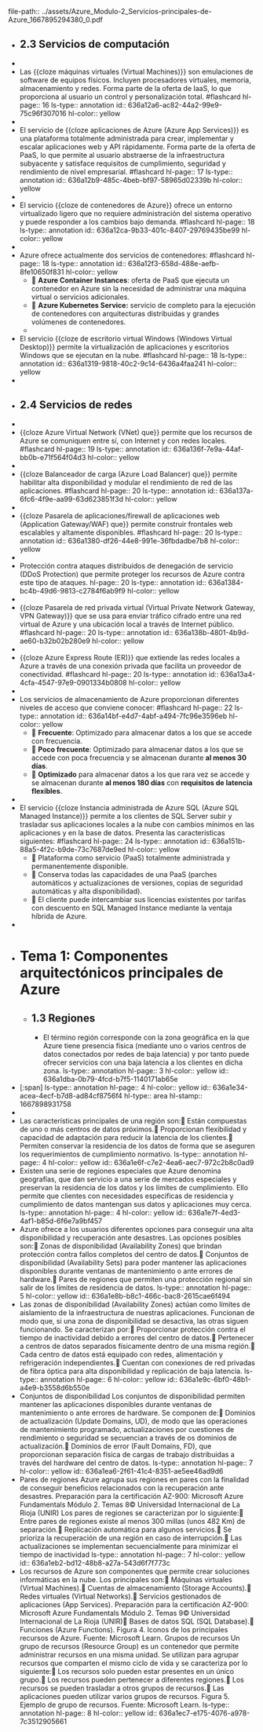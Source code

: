 file-path:: ../assets/Azure_Modulo-2_Servicios-principales-de-Azure_1667895294380_0.pdf

- ## 2.3 Servicios de computación
-
- Las {{cloze máquinas virtuales (Virtual Machines)}} son emulaciones de software de equipos físicos. Incluyen procesadores virtuales, memoria, almacenamiento y redes. Forma parte de la oferta de IaaS, lo que proporciona al usuario un control y personalización total. #flashcard
  hl-page:: 16
  ls-type:: annotation
  id:: 636a12a6-ac82-44a2-99e9-75c96f307016
  hl-color:: yellow
-
- El servicio de {{cloze aplicaciones de Azure (Azure App Services)}} es una plataforma totalmente administrada para crear, implementar y escalar aplicaciones web y API rápidamente. Forma parte de la oferta de PaaS, lo que permite al usuario abstraerse de la infraestructura subyacente y satisface requisitos de cumplimiento, seguridad y rendimiento de nivel empresarial. #flashcard
  hl-page:: 17
  ls-type:: annotation
  id:: 636a12b9-485c-4beb-bf97-58965d02339b
  hl-color:: yellow
-
- El servicio {{cloze de contenedores de Azure}} ofrece un entorno virtualizado ligero que no requiere administración del sistema operativo y puede responder a los cambios bajo demanda. #flashcard
  hl-page:: 18
  ls-type:: annotation
  id:: 636a12ca-9b33-401c-8407-29769435be99
  hl-color:: yellow
-
- Azure ofrece actualmente dos servicios de contenedores: #flashcard
  hl-page:: 18
  ls-type:: annotation
  id:: 636a12f3-658d-488e-aefb-8fe10650f831
  hl-color:: yellow
	-  **Azure Container Instances**: oferta de PaaS que ejecuta un contenedor en Azure sin la necesidad de administrar una máquina virtual o servicios adicionales.
	-  **Azure Kubernetes Service:** servicio de completo para la ejecución de contenedores con arquitecturas distribuidas y grandes volúmenes de contenedores.
	-
- El servicio {{cloze de escritorio virtual Windows (Windows Virtual Desktop)}} permite la virtualización de aplicaciones y escritorios Windows que se ejecutan en la nube. #flashcard
  hl-page:: 18
  ls-type:: annotation
  id:: 636a1319-9818-40c2-9c14-6436a4faa241
  hl-color:: yellow
-
- ## 2.4 Servicios de redes
-
- {{cloze Azure Virtual Network (VNet) que}} permite que los recursos de Azure se comuniquen entre sí, con Internet y con redes locales. #flashcard
  hl-page:: 19
  ls-type:: annotation
  id:: 636a136f-7e9a-44af-bb0b-e71f564f04d3
  hl-color:: yellow
-
- {{cloze Balanceador de carga (Azure Load Balancer) que}} permite habilitar alta disponibilidad y modular el rendimiento de red de las aplicaciones. #flashcard
  hl-page:: 20
  ls-type:: annotation
  id:: 636a137a-6fc6-4f9e-aa99-63d623851f3d
  hl-color:: yellow
-
- {{cloze Pasarela de aplicaciones/firewall de aplicaciones web (Application Gateway/WAF) que}} permite construir frontales web escalables y altamente disponibles. #flashcard
  hl-page:: 20
  ls-type:: annotation
  id:: 636a1380-df26-44e8-991e-36fbdadbe7b8
  hl-color:: yellow
-
- Protección contra ataques distribuidos de denegación de servicio (DDoS Protection) que permite proteger los recursos de Azure contra este tipo de ataques.
  hl-page:: 20
  ls-type:: annotation
  id:: 636a1384-bc4b-49d6-9813-c2784f6ab9f9
  hl-color:: yellow
-
- {{cloze Pasarela de red privada virtual (Virtual Private Network Gateway, VPN Gateway)}} que se usa para enviar tráfico cifrado entre una red virtual de Azure y una ubicación local a través de Internet público. #flashcard
  hl-page:: 20
  ls-type:: annotation
  id:: 636a138b-4801-4b9d-ae60-b32b02b280e9
  hl-color:: yellow
-
- {{cloze Azure Express Route (ER)}} que extiende las redes locales a Azure a través de una conexión privada que facilita un proveedor de conectividad. #flashcard
  hl-page:: 20
  ls-type:: annotation
  id:: 636a13a4-4cfa-4547-97e9-0901334b0808
  hl-color:: yellow
-
- Los servicios de almacenamiento de Azure proporcionan diferentes niveles de acceso que conviene conocer: #flashcard
  hl-page:: 22
  ls-type:: annotation
  id:: 636a14bf-e4d7-4abf-a494-7fc96e3596eb
  hl-color:: yellow
	-  **Frecuente**: Optimizado para almacenar datos a los que se accede con frecuencia.
	-  **Poco frecuente**: Optimizado para almacenar datos a los que se accede con poca frecuencia y se almacenan durante **al menos 30 días**.
	-  **Optimizado** para almacenar datos a los que rara vez se accede y se almacenan durante **al menos 180 días** con **requisitos de latencia flexibles**.
-
- El servicio {{cloze Instancia administrada de Azure SQL (Azure SQL Managed Instance)}} permite a los clientes de SQL Server subir y trasladar sus aplicaciones locales a la nube con cambios mínimos en las aplicaciones y en la base de datos. Presenta las características siguientes: #flashcard
  hl-page:: 24
  ls-type:: annotation
  id:: 636a151b-88a5-4f2c-b9de-73c7687de9ed
  hl-color:: yellow
	-  Plataforma como servicio (PaaS) totalmente administrada y permanentemente disponible.
	-  Conserva todas las capacidades de una PaaS (parches automáticos y actualizaciones de versiones, copias de seguridad automáticas y alta disponibilidad).
	-  El cliente puede intercambiar sus licencias existentes por tarifas con descuento en SQL Managed Instance mediante la ventaja híbrida de Azure.
-
- # Tema 1: Componentes arquitectónicos principales de Azure
	- ## 1.3 Regiones
		- El término región corresponde con la zona geográfica en la que Azure tiene presencia física (mediante uno o varios centros de datos conectados por redes de baja latencia) y por tanto puede ofrecer servicios con una baja latencia a los clientes en dicha zona.
		  ls-type:: annotation
		  hl-page:: 3
		  hl-color:: yellow
		  id:: 636a1dba-0b79-4fcd-b7f5-1140171ab65e
- [:span]
  ls-type:: annotation
  hl-page:: 4
  hl-color:: yellow
  id:: 636a1e34-acea-4ecf-b7d8-ad84cf8756f4
  hl-type:: area
  hl-stamp:: 1667898931758
-
- Las características principales de una región son: Están compuestas de uno o más centros de datos próximos. Proporcionan flexibilidad y capacidad de adaptación para reducir la latencia de los clientes. Permiten conservar la residencia de los datos de forma que se aseguren los requerimientos de cumplimiento normativo.
  ls-type:: annotation
  hl-page:: 4
  hl-color:: yellow
  id:: 636a1e6f-c7e2-4ea6-aec7-972c2b8c0ad9
- Existen una serie de regiones especiales que Azure denomina geografías, que dan servicio a una serie de mercados especiales y preservan la residencia de los datos y los límites de cumplimiento. Ello permite que clientes con necesidades específicas de residencia y cumplimiento de datos mantengan sus datos y aplicaciones muy cerca.
  ls-type:: annotation
  hl-page:: 4
  hl-color:: yellow
  id:: 636a1e7f-4ed3-4af1-b85d-6f6e7a9bf457
- Azure ofrece a los usuarios diferentes opciones para conseguir una alta disponibilidad y recuperación ante desastres. Las opciones posibles son: Zonas de disponibilidad (Availability Zones) que brindan protección contra fallos completos del centro de datos. Conjuntos de disponibilidad (Availability Sets) para poder mantener las aplicaciones disponibles durante ventanas de mantenimiento o ante errores de hardware. Pares de regiones que permiten una protección regional sin salir de los límites de residencia de datos.
  ls-type:: annotation
  hl-page:: 5
  hl-color:: yellow
  id:: 636a1e8b-b8c1-466c-bac8-2615cae6f494
- Las zonas de disponibilidad (Availability Zones) actúan como límites de aislamiento de la infraestructura de nuestras aplicaciones. Funcionan de modo que, si una zona de disponibilidad se desactiva, las otras siguen funcionando. Se caracterizan por: Proporcionar protección contra el tiempo de inactividad debido a errores del centro de datos. Pertenecer a centros de datos separados físicamente dentro de una misma región. Cada centro de datos está equipado con redes, alimentación y refrigeración independientes. Cuentan con conexiones de red privadas de fibra óptica para alta disponibilidad y replicación de baja latencia.
  ls-type:: annotation
  hl-page:: 6
  hl-color:: yellow
  id:: 636a1e9c-6bf0-48b1-a4e9-b3558d6b550e
- Conjuntos de disponibilidad Los conjuntos de disponibilidad permiten mantener las aplicaciones disponibles durante ventanas de mantenimiento o ante errores de hardware. Se componen de: Dominios de actualización (Update Domains, UD), de modo que las operaciones de mantenimiento programado, actualizaciones por cuestiones de rendimiento o seguridad se secuencian a través de os dominios de actualización. Dominios de error (Fault Domains, FD), que proporcionan separación física de cargas de trabajo distribuidas a través del hardware del centro de datos.
  ls-type:: annotation
  hl-page:: 7
  hl-color:: yellow
  id:: 636a1ea6-2f61-41c4-8351-ae5ee46ad9d6
- Pares de regiones Azure agrupa sus regiones en pares con la finalidad de conseguir beneficios relacionados con la recuperación ante desastres. Preparación para la certificación AZ-900: Microsoft Azure Fundamentals Módulo 2. Temas 8© Universidad Internacional de La Rioja (UNIR) Los pares de regiones se caracterizan por lo siguiente: Entre pares de regiones existe al menos 300 millas (unos 482 Km) de separación. Replicación automática para algunos servicios. Se prioriza la recuperación de una región en caso de interrupción. Las actualizaciones se implementan secuencialmente para minimizar el tiempo de inactividad
  ls-type:: annotation
  hl-page:: 7
  hl-color:: yellow
  id:: 636a1eb2-bd12-48b8-a27a-543d6f7f773c
- Los recursos de Azure son componentes que permite crear soluciones informáticas en la nube. Los principales son: Máquinas virtuales (Virtual Machines). Cuentas de almacenamiento (Storage Accounts). Redes virtuales (Virtual Networks). Servicios gestionados de aplicaciones (App Services). Preparación para la certificación AZ-900: Microsoft Azure Fundamentals Módulo 2. Temas 9© Universidad Internacional de La Rioja (UNIR) Bases de datos SQL (SQL Database). Funciones (Azure Functions). Figura 4. Iconos de los principales recursos de Azure. Fuente: Microsoft Learn. Grupos de recursos Un grupo de recursos (Resource Group) es un contenedor que permite administrar recursos en una misma unidad. Se utilizan para agrupar recursos que comparten el mismo ciclo de vida y se caracteriza por lo siguiente: Los recursos solo pueden estar presentes en un único grupo. Los recursos pueden pertenecer a diferentes regiones. Los recursos se pueden trasladar a otros grupos de recursos. Las aplicaciones pueden utilizar varios grupos de recursos. Figura 5. Ejemplo de grupo de recursos. Fuente: Microsoft Learn.
  ls-type:: annotation
  hl-page:: 8
  hl-color:: yellow
  id:: 636a1ec7-e175-4076-a978-7c3512905661